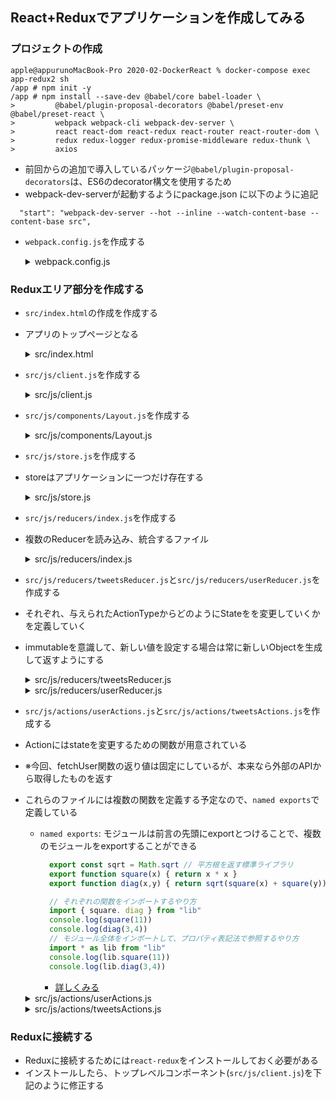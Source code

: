 ## React+Reduxでアプリケーションを作成してみる

### プロジェクトの作成

```sh:
apple@appurunoMacBook-Pro 2020-02-DockerReact % docker-compose exec app-redux2 sh
/app # npm init -y
/app # npm install --save-dev @babel/core babel-loader \
>         @babel/plugin-proposal-decorators @babel/preset-env @babel/preset-react \
>         webpack webpack-cli webpack-dev-server \
>         react react-dom react-redux react-router react-router-dom \
>         redux redux-logger redux-promise-middleware redux-thunk \
>         axios
```
- 前回からの追加で導入しているパッケージ`@babel/plugin-proposal-decorators`は、ES6のdecorator構文を使用するため
- webpack-dev-serverが起動するようにpackage.json に以下のように追記
```json:
  "start": "webpack-dev-server --hot --inline --watch-content-base --content-base src",
```
- `webpack.config.js`を作成する
  <details>
  <summary>webpack.config.js</summary>

  ```js:
  var debug   = process.env.NODE_ENV !== "production";
  var webpack = require('webpack');
  var path    = require('path'); // output.pathに絶対パスを指定する必要があるため、pathモジュールを読み込んでおく

  module.exports = {
    context: path.join(__dirname, "src"), // ビルドの対象となるディレクトリを定義
    entry: "./js/client.js", // webpackがビルドを始める際の開始点となるjsファイル
    // ビルドのメインとなる部分 , ビルドに必要なモジュール（loader）を指定
    module: {
      rules: [{
        test: /\.jsx?$/, // ビルドの対象ファイルを記述, 正規表現を使い全ての.jsまたは.jsxファイル拡張子を対象
        exclude: /(node_modules|bower_components)/, // ビルドから除外するディレクトリを指定, /node_modules/を除外しないと処理が重くなる
        use: [{
          loader: 'babel-loader',  // ビルドで使用するloaderを指定
          options: {
            plugins: [
              'react-html-attrs',
              /** @babel/plugin-proposal-decoratorsでlegacyフラグを付けた場合、引数にクラスとプロパティ名そしてプロパティディスクリプタを受け取り、そのプロパティディスクリプタを加工して返すようになる */
              [require('@babel/plugin-proposal-decorators'), {legacy: true}]
            ],
            /** Reactトランスパイルに使用 */
            presets: ['@babel/preset-react', '@babel/preset-env']
          }
        }]
      }]
    },
    /** 出力先、出力ファイル名 */
    output: {
      path: __dirname + "/src/",
      filename: "client.min.js",
      publicPath: '/'
    },
    /** 開発サーバ設定 */
    devServer: {
      port: 8001, // 8001番ポートを使用
      host: '0.0.0.0', // 外部からのアクセスを許容
      watchOptions: {
        aggregateTimeout: 500,
        poll: 1000
      },
      historyApiFallback: true
    },
    plugins: debug ? [] : [
      new webpack.optimize.OccurrenceOrderPlugin(),
      new webpack.optimize.UglifyJsPlugin({ mangle: false, sourcemap: false }),
    ],
  };
  ```
  </details>

### Reduxエリア部分を作成する

- `src/index.html`の作成を作成する
- アプリのトップページとなる
  <details>
  <summary>src/index.html</summary>

  ```html:
  <!DOCTYPE html>
  <html>
    <head>
      <meta charset="utf-8">
      <title>React Tutorials</title>
      <!-- change this up! http://www.bootstrapcdn.com/bootswatch/ -->
      <link href="https://maxcdn.bootstrapcdn.com/bootswatch/3.3.6/cosmo/bootstrap.min.css" type="text/css" rel="stylesheet"/>
    </head>

    <body>
      <div id="app"></div>
      <script src="client.min.js"></script>
    </body>
  </html>
  ```
  </details>

- `src/js/client.js`を作成する
  <details>
  <summary>src/js/client.js</summary>

  ```js:
  import React from "react"
  import ReactDOM from "react-dom"

  /** ページ(<div id="app"></div>内)全体のレイアウト */
  import Layout from "./components/Layout"

  /** SPAを埋め込む場所 */
  const app = document.getElementById('app')

  /** Layoutコンポーネントをレンダリングする */
  ReactDOM.render(<Layout />, app)
  ```
  </details>

- `src/js/components/Layout.js`を作成する
  <details>
  <summary>src/js/components/Layout.js</summary>

  ```js:
  import React from "react"

  export default class Layout extends React.Component {
    render () {
      /** 仮でnullを返すようにしている何もないコンポーネント */
      return null
    }
  }
  ```
  </details>

- `src/js/store.js`を作成する
- storeはアプリケーションに一つだけ存在する
  <details>
  <summary>src/js/store.js</summary>

  ```js:
  import { createStore, applyMiddleware } from "redux"

  /** logを記録するReduxミドルウェア */
  import { createLogger } from "redux-logger"
  /** Actionsをプレーンなオブジェクトではなく関数を与えられるようにする */
  import thunk from "redux-thunk"
  /** Promiseの処理をきれいに描けるようにする */
  import { createPromise } from 'redux-promise-middleware'
  const promise = createPromise({ type: { fulfilled:'success' }})

  /** Reducerおさらい: Actionをを引数として受取り、stateをどう更新するかを定義 */
  import reducer from "./reducers"

  /** applyMiddlewareは可変長引数を受け取れるのでいくつでもMiddlewareを引数に取れる */
  const middleware = applyMiddleware(promise, thunk, createLogger())

  /** StoreにReducerとMiddlewareを登録する */
  export default createStore(reducer, middleware)
  ```
  </details>

- `src/js/reducers/index.js`を作成する
- 複数のReducerを読み込み、統合するファイル
  <details>
  <summary>src/js/reducers/index.js</summary>

  ```js:
  import { combineReducers } from "redux"

  import tweetsReducer from "./tweetsReducer"
  import userReducer from "./userReducer"

  export default combineReducers({
    tweetsReducer,
    userReducer
  })
  ```
  </details>

- `src/js/reducers/tweetsReducer.js`と`src/js/reducers/userReducer.js`を作成する
- それぞれ、与えられたActionTypeからどのようにStateをを変更していくかを定義していく
- immutableを意識して、新しい値を設定する場合は常に新しいObjectを生成して返すようにする
  <details>
  <summary>src/js/reducers/tweetsReducer.js</summary>

  ```js:
  export default function reducer(state={
    tweets: [],
    fetching: false,
    fetched: false,
    error: null,
  }, action) {

    switch (action.type) {

      case "FETCH_TWEETS": {
        return { ...state, fetching: true }
      }
      case "FETCH_TWEETS_REJECTED": {
        return { ...state, fetching: false, error: true}
      }
      case "FETCH_TWEETS_FULFILLED": {
        return {
          ...state,
          fetching: false,
          fetched: true,
          tweets: action.payload
        }
      }
      case "ADD_TWEET": {
        return {
          ...state,
          tweets: [ ...state.tweets, action.payload ]
        }
      }
      case "UPDATE_TWEET": {
        const { id, text } = action.payload
        const newTweets = [ ...state.tweets ]
        const tweetToUpdate = newTweets.findIndex(tweet => tweet.id === id)
        newTweets[tweetToUpdate] = action.payload
        return {
          ...state,
          tweets: newTweets
        }
      }
      case "DELETE_TWEET": {
        return {
          ...state,
          tweets: state.tweets.filter(tweet => tweet.id !== action.payload )
        }
      }
      
    }
  }
  ```
  </details>
  <details>
  <summary>src/js/reducers/userReducer.js</summary>

  ```js:
  export default function reducer(state = {
    user: {
      id: null,
      name: null,
      age: null,
    },
    fetching: false,
    fetched: false,
    error: null,
  }, action) {

    switch (action.type) {
      case "FETCH_USER": {
        return { ...state, fetching: true }; å
      }
      case "FETCH_USER_REJECTED": {
        return { ...state, fetching: false, error: action.payload };
      }
      case "FETCH_USER_FULFILLED": {
        return {
          ...state,
          fetching: false,
          fetched: true,
          user: action.payload
        };
      }
      case "SET_USER_NAME": {
        return {
          ...state,
          user: { ...state.user, name: action.payload }
        };
      }
      case "SET_USER_AGE": {
        return {
          ...state,
          user: { ...state.user, age: action.payload }
        };
      }
    }

    return state;
  }
  ```
  </details>


- `src/js/actions/userActions.js`と`src/js/actions/tweetsActions.js`を作成する
- Actionにはstateを変更するための関数が用意されている
- ※今回、fetchUser関数の返り値は固定にしているが、本来なら外部のAPIから取得したものを返す
- これらのファイルには複数の関数を定義する予定なので、`named exports`で定義している
  - `named exports`: モジュールは前言の先頭にexportとつけることで、複数のモジュールをexportすることができる
    ```js:lib.js
      export const sqrt = Math.sqrt // 平方根を返す標準ライブラリ
      export function square(x) { return x * x }
      export function diag(x,y) { return sqrt(square(x) + square(y)) }
    ```
    ```js:main.js
      // それぞれの関数をインポートするやり方
      import { square. diag } from "lib"
      console.log(square(11)) 
      console.log(diag(3,4)) 
      // モジュール全体をインポートして、プロパティ表記法で参照するやり方
      import * as lib from "lib"
      console.log(lib.square(11)) 
      console.log(lib.diag(3,4)) 
    ```
    - [詳しくみる](https://qiita.com/senou/items/a2f7a0f717d8aadabbf7)

  <details>
  <summary>src/js/actions/userActions.js</summary>

  ```js:
  export function fetchUser() {
    return {
      type: "FETCH_USER_FULFILLED",
      payload: {
        id: 0,
        name: 'admin',
        age: 39
      }
    }
  }

  export function setUserName(name) {
    return {
      type: "SET_USER_NAME",
      payload: name
    }
  }

  export function setUserAge(age) {
    return {
      type: "SET_USER_AGE",
      payload: age
    }
  }
  ```
  </details>

  <details>
  <summary>src/js/actions/tweetsActions.js</summary>

  ```js:
  import axios from "axios"

  export function fetchTweets() {
    return function (dispatch) {
      dispatch({ type: "FETCH_TWEETS" })
      
      axios.get("http://localhost:18080")
        .then((response) => {
          dispatch({type: "FETCH_TWEETS_FULFILLED", payload: response.data})
        })
        .catch((err) => {
          dispatch({type: "FETCH_TWEETS_REJECTED", payload: err})
        })
    }
  }

  export function addTweet(id, text) {
    return {
      type: "ADD_TWEET",
      payload: { id, text }
    }
  }

  export function updateTweet(id, text) {
    return {
      type: "UPDATE_TWEET",
      payload: { id, text }
    }
  }

  export function deleteTweet(id) {
    return { type: 'DELETE_TWEET', payload: id};
  }
  ```
  </details>

### Reduxに接続する

- Reduxに接続するためには`react-redux`をインストールしておく必要がある
- インストールしたら、トップレベルコンポーネント(`src/js/client.js`)を下記のように修正する
```js:

```


